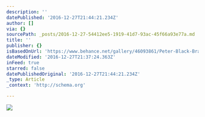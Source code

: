 ```yaml
---
description: ''
datePublished: '2016-12-27T21:44:21.234Z'
author: []
via: {}
sourcePath: _posts/2016-12-27-54412ee5-1919-41d7-93ac-45f66a93e77a.md
title: ''
publisher: {}
isBasedOnUrl: 'https://www.behance.net/gallery/46093861/Peter-Black-Branding'
dateModified: '2016-12-27T21:37:24.363Z'
inFeed: true
starred: false
datePublishedOriginal: '2016-12-27T21:44:21.234Z'
_type: Article
_context: 'http://schema.org'

---
```

![](https://the-grid-user-content.s3-us-west-2.amazonaws.com/2277174e-f7a5-4e95-a93e-ff956f809650.png)